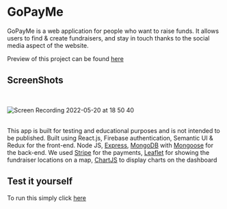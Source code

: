 # GoPayMe

GoPayMe is a web application for people who want to raise funds. It allows users to find & create fundraisers, and stay in touch thanks to the social media aspect of the website.

Preview of this project can be found [here](https://www.youtube.com/watch?v=dc1ewUAM2iU)


## ScreenShots
<br>

![Screen Recording 2022-05-20 at 18 50 40](https://user-images.githubusercontent.com/96595583/169577311-f04fbaf9-20e5-4d3f-a299-e34d2d543b6b.gif)


\
This app is built for testing and educational purposes and is not intended to be published. Built using React.js, Firebase authentication, Semantic UI & Redux for the front-end. Node JS, [Express](https://expressjs.com/), [MongoDB](https://www.mongodb.com/) with [Mongoose](https://mongoosejs.com/) for the back-end. We used [Stripe](https://stripe.com/) for the payments, [Leaflet](https://leafletjs.com/) for showing the fundraiser locations on a map, [ChartJS](https://www.chartjs.org/) to display charts on the dashboard

## Test it yourself

To run this simply click [here](https://gopayme.herokuapp.com/login)
